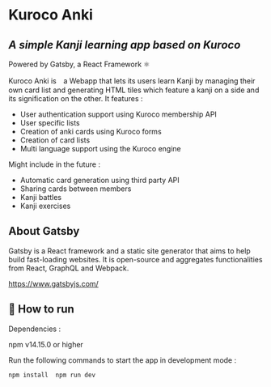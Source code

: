 # Kuroco Anki
## _A simple Kanji learning app based on Kuroco_

Powered by Gatsby, a React Framework ⚛️

Kuroco Anki is　a Webapp that lets its users learn Kanji by managing their own card list and generating HTML tiles which feature a kanji on a side and its signification on the other.
It features : 
  * User authentication support using Kuroco membership API
  * User specific lists
  * Creation of anki cards using Kuroco forms
  * Creation of card lists
  * Multi language support using the Kuroco engine

Might include in the future :
  * Automatic card generation using third party API
  * Sharing cards between members
  * Kanji battles
  * Kanji exercises

## About Gatsby

Gatsby is a React framework and a static site generator that aims to help build fast-loading websites. It is open-source and aggregates functionalities from React, GraphQL and Webpack.

https://www.gatsbyjs.com/

## 🚀 How to run

Dependencies : 

npm v14.15.0 or higher

Run the following commands to start the app in development mode :

``
npm install 
npm run dev
``

